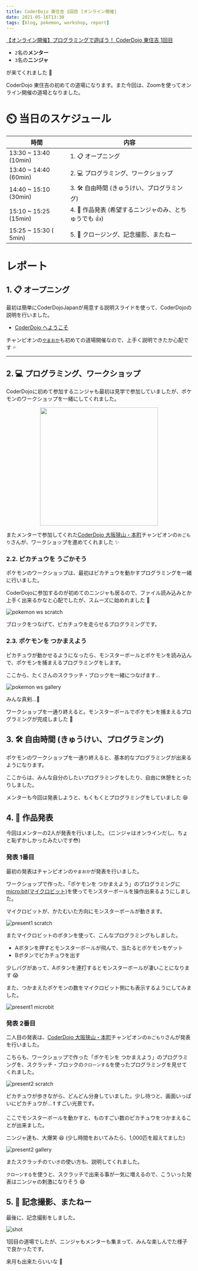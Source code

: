 ```yaml
---
title: CoderDojo 東住吉 1回目 [オンライン開催]
date: 2021-05-16T13:30
tags: [blog, pokemon, workshop, report]
---
```


[【オンライン開催】プログラミングで遊ぼう！ CoderDojo 東住吉 1回目](https://coderdojohigashisumiyoshi.doorkeeper.jp/events/121104)


- `2`名の**メンター**
- `3`名の**ニンジャ**

が来てくれました :tada:

CoderDojo 東住吉の初めての道場になります。また今回は、Zoomを使ってオンライン開催の道場となりました。

# :timer_clock: 当日のスケジュール

| 時間                  | 内容                                                         |
|-----------------------|--------------------------------------------------------------|
| 13:30 ~ 13:40 (10min) | 1. :clipboard: オープニング                                  |
| 13:40 ~ 14:40 (60min) | 2. :computer: プログラミング、ワークショップ                 |
| 14:40 ~ 15:10 (30min) | 3. :hammer_and_wrench: 自由時間 (きゅうけい、プログラミング) |
| 15:10 ~ 15:25 (15min) | 4. :tada: 作品発表 (希望するニンジャのみ、とちゅうでも :+1:) |
| 15:25 ~ 15:30 ( 5min) | 5. :wave: クロージング、記念撮影、またねー                   |

# レポート

## 1. :clipboard: オープニング

最初は簡単にCoderDojoJapanが用意する説明スライドを使って、CoderDojoの説明を行いました。

- [CoderDojo へようこそ](https://docs.google.com/presentation/d/13t5P1gojsde_gvcvDnPsfHYIqsS-knqWGDxyh3eG8SU/edit#slide=id.p)

チャンピオンの[`やまおか`](https://github.com/ytakio)も初めての道場開催なので、上手く説明できたか心配です :sweat_drops:

---
## 2. :computer: プログラミング、ワークショップ

CoderDojoに初めて参加するニンジャも最初は見学で参加していましたが、ポケモンのワークショップを一緒にしてくれました。

<p style='text-align:center;'><img src="/assets/images/pokemon/Pokemon_WS_logo.png" width=320></p>

またメンターで参加してくれた[CoderDojo 大阪狭山・本町](https://coderdojo-hommachi.github.io/)チャンピオンの`おごもり`さんが、ワークショップを進めてくれました :sparkles:

### **2.2. ピカチュウを うごかそう**

ポケモンのワークショップは、最初はピカチュウを動かすプログラミングを一緒に行いました。

CoderDojoに参加するのが初めてのニンジャも居るので、ファイル読み込みとか上手く出来るかなと心配でしたが、スムーズに始めれました :tada:

![pokemon ws scratch](pokemon_ws_scratch.png)

ブロックをつなげて、ピカチュウを走らせるプログラミングです。

### **2.3. ポケモンを つかまえよう**

ピカチュウが動かせるようになったら、モンスターボールとポケモンを読み込んで、ポケモンを捕まえるプログラミングをします。

ここから、たくさんのスクラッチ・ブロックを一緒につなげます...

![pokemon ws gallery](pokemon_ws_gallery.jpg)


みんな真剣...:eyes:

ワークショップを一通り終えると。モンスターボールでポケモンを捕まえるプログラミングが完成しました :tada:

## 3. :hammer_and_wrench: 自由時間 (きゅうけい、プログラミング)

ポケモンのワークショップを一通り終えると、基本的なプログラミングが出来るようになります。

ここからは、みんな自分のしたいプログラミングをしたり、自由に休憩をとったりしました。

メンターも今回は発表しようと、もくもくとプログラミングをしていました :laughing:

## 4. :tada: 作品発表

今回はメンターの2人が発表を行いました。 (ニンジャはオンラインだし、ちょと恥ずかしかったみたいです:flushed:)

### **発表 1番目**

最初の発表はチャンピオンの`やまおか`が発表を行いました。

ワークショップで作った、「ポケモンを つかまえよう」のプログラミングに [micro:bit(マイクロビット)](https://microbit.org/)を使ってモンスターボールを操作出来るようにしました。

マイクロビットが、かたむいた方向にモンスターボールが動きます。

![present1 scratch](present1_scratch.png)

またマイクロビットのボタンを使って、こんなプログラミングもしました。

- Aボタンを押すとモンスターボールが飛んで、当たるとポケモンをゲット
- Bボタンでピカチュウを出す

少しバグがあって、Aボタンを連打するとモンスターボールが凄いことになります :scream:

また、つかまえたポケモンの数をマイクロビット側にも表示するようにしてみました。

![present1 microbit](present1_microbit.jpg)

### **発表 2番目**

二人目の発表は、[CoderDojo 大阪狭山・本町](https://coderdojo-hommachi.github.io/)チャンピオンの`おごもり`さんが発表を行いました。

こちらも、ワークショップで作った「ポケモンを つかまえよう」のプログラミングを、スクラッチ・ブロックの`クローンする`を使ったプログラミングを見せてくれました。

![present2 scratch](present2_scratch.png)

ピカチュウが歩きながら、どんどん分身していました。少し待つと、画面いっぱいにピカチュウが... :exclamation: すごい光景です。

ここでモンスターボールを動かすと、ものすごい数のピカチュウをつかまえることが出来ました。

ニンジャ達も、大爆笑 :laughing: (少し時間をおいてみたら、1,000匹を超えてました)

![present2 gallery](present2_gallery.jpg)

またスクラッチの`ていぎ`の使い方も、説明してくれました。

`クローンする`を使うと、スクラッチで出来る事が一気に増えるので、こういった発表はニンジャの刺激になりそう :smile:

## 5. :wave: 記念撮影、またねー

最後に、記念撮影をしました。

![shot](shot.jpg)

1回目の道場でしたが、ニンジャもメンターも集まって、みんな楽しんでた様子で良かったです。

来月も出来たらいいな :thinking:


